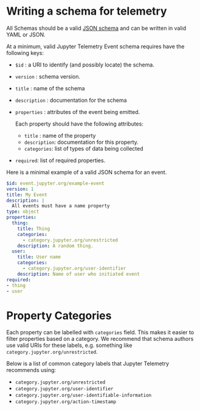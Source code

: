 # Writing a schema for telemetry

All Schemas should be a valid [JSON schema](https://json-schema.org/) and can be written in valid YAML or JSON.

At a minimum, valid Jupyter Telemetry Event schema requires have the following keys:

- `$id` : a URI to identify (and possibly locate) the schema.
- `version` : schema version.
- `title` : name of the schema
- `description` : documentation for the schema
- `properties` : attributes of the event being emitted.

    Each property should have the following attributes:

    + `title` : name of the property
    + `description`: documentation for this property.
    + `categories`: list of types of data being collected

- `required`: list of required properties.

Here is a minimal example of a valid JSON schema for an event.

```yaml
$id: event.jupyter.org/example-event
version: 1
title: My Event
description: |
  All events must have a name property
type: object
properties:
  thing:
    title: Thing
    categories:
      - category.jupyter.org/unrestricted
    description: A random thing.
  user:
    title: User name
    categories:
      - category.jupyter.org/user-identifier
    description: Name of user who initiated event
required:
- thing
- user
```



# Property Categories

Each property can be labelled with `categories` field. This makes it easier to filter properties based on a category. We recommend that schema authors use valid URIs for these labels, e.g. something like `category.jupyter.org/unrestricted`.

Below is a list of common category labels that Jupyter Telemetry recommends using:

* `category.jupyter.org/unrestricted`
* `category.jupyter.org/user-identifier`
* `category.jupyter.org/user-identifiable-information`
* `category.jupyter.org/action-timestamp`
